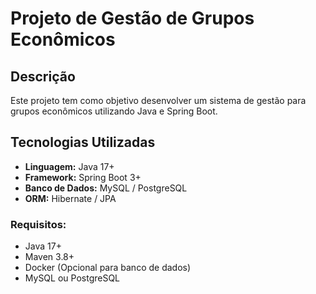 # Projeto de Gestão de Grupos Econômicos

## Descrição

Este projeto tem como objetivo desenvolver um sistema de gestão para grupos econômicos utilizando Java e Spring Boot.

## Tecnologias Utilizadas

- **Linguagem:** Java 17+
- **Framework:** Spring Boot 3+
- **Banco de Dados:** MySQL / PostgreSQL
- **ORM:** Hibernate / JPA

### Requisitos:
- Java 17+
- Maven 3.8+
- Docker (Opcional para banco de dados)
- MySQL ou PostgreSQL



